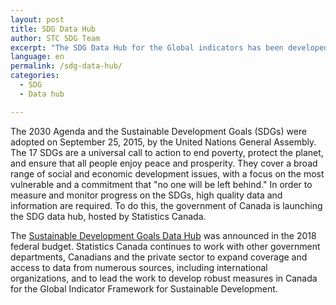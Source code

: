 ```yaml
---
layout: post
title: SDG Data Hub
author: STC SDG Team
excerpt: "The SDG Data Hub for the Global indicators has been developed as a one-stop online destination that will present Canadians with access to statistical indicators to help track Canada's progress in meeting its commitment to Agenda 2030."
language: en
permalink: /sdg-data-hub/
categories:
  - SDG
  - Data hub

---
```

The 2030 Agenda and the Sustainable Development Goals (SDGs) were adopted on September 25, 2015, by the United Nations General Assembly. The 17 SDGs are a universal call to action to end poverty, protect the planet, and ensure that all people enjoy peace and prosperity. They cover a broad range of social and economic development issues, with a focus on the most vulnerable and a commitment that "no one will be left behind." In order to measure and monitor progress on the SDGs, high quality data and information are required. To do this, the government of Canada is launching the SDG data hub, hosted by Statistics Canada.

The <a href="https://www144.statcan.gc.ca/sdg-odd/index-eng.htm">Sustainable Development Goals Data Hub</a> was announced in the 2018 federal budget. Statistics Canada continues to work with other government departments, Canadians and the private sector to expand coverage and access to data from numerous sources, including international organizations, and to lead the work to develop robust measures in Canada for the Global Indicator Framework for Sustainable Development.
